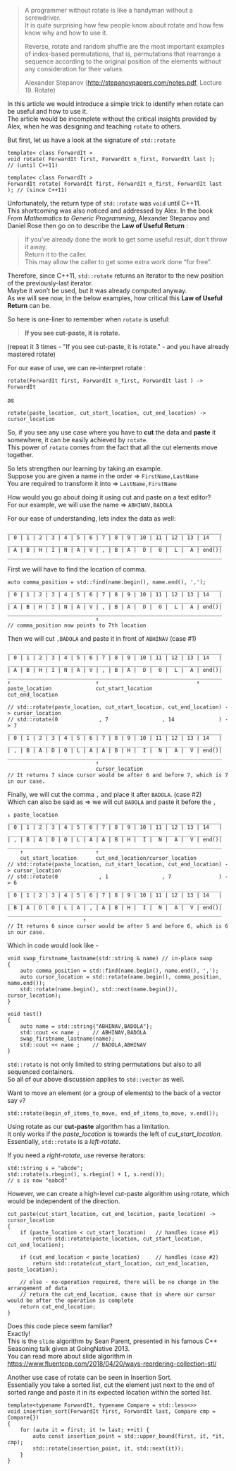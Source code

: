 > A programmer without rotate is like a handyman without a screwdriver.  
> It is quite surprising how few people know about rotate and how few know why and how to use it.  
> 
> Reverse, rotate and random shuffle are the most important examples of index-based permutations, that is, permutations that rearrange a sequence according to the original position of the elements without any consideration for their values.  
>  
> Alexander Stepanov (http://stepanovpapers.com/notes.pdf, Lecture 19. Rotate)

In this article we would introduce a simple trick to identify when rotate can be useful and how to use it.  
The article would be incomplete without the critical insights provided by Alex, when he was designing and teaching `rotate` to others.

But first, let us have a look at the signature of `std::rotate`

    template< class ForwardIt >
    void rotate( ForwardIt first, ForwardIt n_first, ForwardIt last );      // (until C++11)
    
    template< class ForwardIt >
    ForwardIt rotate( ForwardIt first, ForwardIt n_first, ForwardIt last ); // (since C++11)

Unfortunately, the return type of `std::rotate` was `void` until C++11.  
This shortcoming was also noticed and addressed by Alex. 
In the book *From Mathematics to Generic Programming*, Alexander Stepanov and Daniel Rose then go on to describe the **Law of Useful Return** :  
> If you’ve already done the work to get some useful result, don’t throw it away.  
> Return it to the caller.  
> This may allow the caller to get some extra work done “for free”.  

Therefore, since C++11, `std::rotate` returns an iterator to the new position of the previously-last iterator.  
Maybe it won’t be used, but it was already computed anyway.  
As we will see now, in the below examples, how critical this **Law of Useful Return** can be.  

So here is one-liner to remember when `rotate` is useful:
> **If you see cut-paste, it is rotate.**  

(repeat it 3 times - "If you see cut-paste, it is rotate." - and you have already mastered rotate)

For our ease of use, we can re-interpret rotate :

    rotate(ForwardIt first, ForwardIt n_first, ForwardIt last ) -> ForwardIt 
as

    rotate(paste_location, cut_start_location, cut_end_location) -> cursor_location

So, if you see any use case where you have to **cut** the data and **paste** it somewhere, it can be easily achieved by `rotate`.  
This power of `rotate` comes from the fact that all the cut elements move together.  

So lets strengthen our learning by taking an example.  
Suppose you are given a name in the order => `FirstName,LastName`  
You are required to transform it into => `LastName,FirstName`  

How would you go about doing it using cut and paste on a text editor?  
For our example, we will use the name => `ABHINAV,BADOLA`   

For our ease of understanding, lets index the data as well:

    ____________________________________________________________________
    | 0 | 1 | 2 | 3 | 4 | 5 | 6 | 7 | 8 | 9 | 10 | 11 | 12 | 13 | 14   |
    ____________________________________________________________________
    | A | B | H | I | N | A | V | , | B | A |  D |  O |  L |  A | end()|
    ____________________________________________________________________

First we will have to find the location of comma.

    auto comma_position = std::find(name.begin(), name.end(), ',');
    ____________________________________________________________________
    | 0 | 1 | 2 | 3 | 4 | 5 | 6 | 7 | 8 | 9 | 10 | 11 | 12 | 13 | 14   |
    ____________________________________________________________________
    | A | B | H | I | N | A | V | , | B | A |  D |  O |  L |  A | end()|
    ____________________________________________________________________
                                ↑
    // comma_position now points to 7th location

Then we will cut `,BADOLA` and paste it in front of `ABHINAV` (case #1)

    ____________________________________________________________________
    | 0 | 1 | 2 | 3 | 4 | 5 | 6 | 7 | 8 | 9 | 10 | 11 | 12 | 13 | 14   |
    ____________________________________________________________________
    | A | B | H | I | N | A | V | , | B | A |  D |  O |  L |  A | end()|
    ____________________________________________________________________
    ↑                           ↑                               ↑
    paste_location              cut_start_location              cut_end_location
    
    // std::rotate(paste_location, cut_start_location, cut_end_location) -> cursor_location
    // std::rotate(0             , 7                 , 14              ) -> 7    
    ____________________________________________________________________
    | 0 | 1 | 2 | 3 | 4 | 5 | 6 | 7 | 8 | 9 | 10 | 11 | 12 | 13 | 14   |
    ____________________________________________________________________
    | , | B | A | D | O | L | A | A | B | H |  I |  N |  A |  V | end()|
    ____________________________________________________________________
                                ↑
                                cursor_location
    // It returns 7 since cursor would be after 6 and before 7, which is 7 in our case.

Finally, we will cut the comma `,` and place it after `BADOLA`.  (case #2)  
Which can also be said as => we will cut `BADOLA` and paste it before the `,`

    ↓ paste_location
    ____________________________________________________________________
    | 0 | 1 | 2 | 3 | 4 | 5 | 6 | 7 | 8 | 9 | 10 | 11 | 12 | 13 | 14   |
    ____________________________________________________________________
    | , | B | A | D | O | L | A | A | B | H |  I |  N |  A |  V | end()|
    ____________________________________________________________________
        ↑                       ↑
        cut_start_location      cut_end_location/cursor_location
    // std::rotate(paste_location, cut_start_location, cut_end_location) -> cursor_location
    // std::rotate(0             , 1                 , 7               ) -> 6
    ____________________________________________________________________
    | 0 | 1 | 2 | 3 | 4 | 5 | 6 | 7 | 8 | 9 | 10 | 11 | 12 | 13 | 14   |
    ____________________________________________________________________
    | B | A | D | O | L | A | , | A | B | H |  I |  N |  A |  V | end()|
    ____________________________________________________________________
                            ↑
    // It returns 6 since cursor would be after 5 and before 6, which is 6 in our case.

Which in code would look like -
    
    void swap_firstname_lastname(std::string & name) // in-place swap
    {
        auto comma_position = std::find(name.begin(), name.end(), ',');
        auto cursor_location = std::rotate(name.begin(), comma_position, name.end());
        std::rotate(name.begin(), std::next(name.begin()), cursor_location);
    }
    
    void test()
    {
        auto name = std::string{"ABHINAV,BADOLA"};
        std::cout << name ;    // ABHINAV,BADOLA
        swap_firstname_lastname(name);
        std::cout << name ;    // BADOLA,ABHINAV
    }   

`std::rotate` is not only limited to string permutations but also to all sequenced containers.  
So all of our above discussion applies to `std::vector` as well.

Want to move an element (or a group of elements) to the back of a vector say `v`?

    std::rotate(begin_of_items_to_move, end_of_items_to_move, v.end());

Using rotate as our **cut-paste** algorithm has a limitation.  
It only works if the *paste_location* is towards the left of *cut_start_location*.  
Essentially, `std::rotate` is a *left-rotate*.  

If you need a *right-rotate*, use reverse iterators:  

    std::string s = "abcde";
    std::rotate(s.rbegin(), s.rbegin() + 1, s.rend());
    // s is now "eabcd"

However, we can create a high-level cut-paste algorithm using rotate, which would be independent of the direction.

    cut_paste(cut_start_location, cut_end_location, paste_location) -> cursor_location
    {
        if (paste_location < cut_start_location)   // handles (case #1)
            return std::rotate(paste_location, cut_start_location, cut_end_location);
            
        if (cut_end_location < paste_location)     // handles (case #2)
            return std::rotate(cut_start_location, cut_end_location, paste_location);
            
        // else - no-operation required, there will be no change in the arrangement of data
        // return the cut_end_location, cause that is where our cursor would be after the operation is complete
        return cut_end_location; 
    }

Does this code piece seem familiar?  
Exactly!  
This is the `slide` algorithm by Sean Parent, presented in his famous C++ Seasoning talk given at GoingNative 2013.  
You can read more about slide algorithm in https://www.fluentcpp.com/2018/04/20/ways-reordering-collection-stl/

Another use case of rotate can be seen in Insertion Sort.  
Essentially you take a sorted list, cut the element just next to the end of sorted range and paste it in its expected location within the sorted list.

    template<typename ForwardIt, typename Compare = std::less<>>
    void insertion_sort(ForwardIt first, ForwardIt last, Compare cmp = Compare{})
    {
        for (auto it = first; it != last; ++it) {
            auto const insertion_point = std::upper_bound(first, it, *it, cmp);
            std::rotate(insertion_point, it, std::next(it)); 
        }
    }
